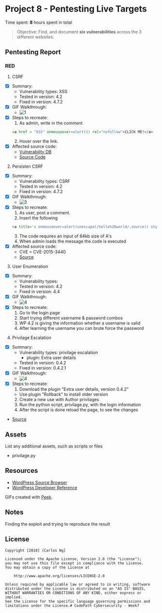 # Project 8 - Pentesting Live Targets

Time spent: **8** hours spent in total

> Objective: Find, and document **six vulnerabilities** across the 3 different
> websites. 

## Pentesting Report

### RED
1. CSRF
  - [X] Summary: 
    - Vulnerability types: XSS
    - Tested in version: 4.2
    - Fixed in version: 4.7.2
  - [X] GIF Walkthrough:
    - ![1](/gif/XSS.gif?raw=true)
  - [X] Steps to recreate:
    1. As admin, write in the comment 
    ```html
    <a href = "XSS" onmouseover=alert(1) rel="nofollow">CLICK ME!</a>
    ```
    2. Hover over the link. 
  - [X] Affected source code:
    - [Vulnerability DB](https://wpvulndb.com/vulnerabilities/8186)
    - [Source Code](https://github.com/WordPress/WordPress/commit/f72b21af23da6b6d54208e5c1d65ececdaa109c8)

2. Persisten CSRF 
  - [X] Summary: 
    - Vulnerability types: CSRF 
    - Tested in version: 4.2
    - Fixed in version: 4.7.2
  - [X] GIF Walkthrough: 
    - ![3](/gif/CSRF.gif?raw=true)
  - [X] Steps to recreate: 
    1. As user, post a comment.
    2. Insert the following 
	```html
	<a title='x onmouseover=alert(unescape(/hello%20world/.source)) style=position:absolute;left:0;top:0;width:5000px;height:5000px  AAAAAAAAAAAA...[64 kb]..AAA'></a>
    ```
    3. The code requires an input of 64kb size of A's 
    4. When admin loads the message the code is executed 
  - [X] Affected source code:
    - CVE = CVE-2015-3440
    - [Source](https://www.exploit-db.com/exploits/36844/)	

3. User Enumeration
  - [X] Summary: 
    - Vulnerability types: 
    - Tested in version: 4.2
    - Fixed in version: 4.4
  - [X] GIF Walkthrough: 
    - ![4](/gif/UserEnumeration.gif?raw=true)
  - [X] Steps to recreate: 
    1. Go to the login page  
    2. Start trying different username & password combos
    3. WP 4.2 is giving the information whether a username is valid
    4. After learning the username you can brute force the password

4. Privilage Escalation 
  - [X] Summary: 
    - Vulnerability types: privilage escalation 
      - plugin: Extra user details	
    - Tested in version: 0.4.2
    - Fixed in version: 0.4.2.1
  - [X] GIF Walkthrough: 
    - ![4](/gif/Privilegeescalation.gif?raw=true)
  - [X] Steps to recreate: 
    1. Download the plugin "Extra user details, version 0.4.2"
      - Use plugin "Rollback" to install older version
    2. Create a new use with Author privilages
    3. Run the python script, privilage.py, with the login information
    4. After the script is done reload the page, to see the changes
  - [Source](https://www.exploit-db.com/exploits/39489/)	
## Assets

List any additional assets, such as scripts or files
- privilage.py

## Resources

- [WordPress Source Browser](https://core.trac.wordpress.org/browser/)
- [WordPress Developer Reference](https://developer.wordpress.org/reference/)

GIFs created with [Peek](https://github.com/phw/peek).

## Notes

Finding the exploit and trying to reproduce the result

## License

    Copyright [2018] [Carlos Ng]

    Licensed under the Apache License, Version 2.0 (the "License");
    you may not use this file except in compliance with the License.
    You may obtain a copy of the License at

        http://www.apache.org/licenses/LICENSE-2.0

    Unless required by applicable law or agreed to in writing, software
    distributed under the License is distributed on an "AS IS" BASIS,
    WITHOUT WARRANTIES OR CONDITIONS OF ANY KIND, either express or implied.
    See the License for the specific language governing permissions and
    limitations under the License.# CodePath Cybersecurity - Week7

